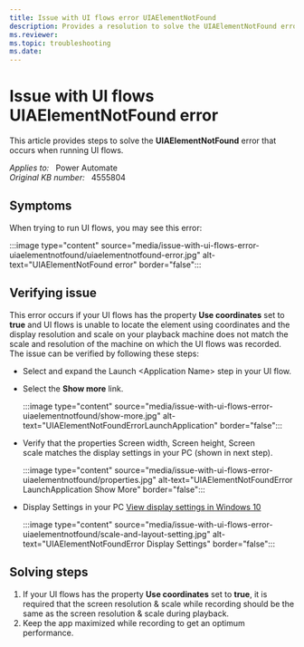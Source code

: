 ```yaml
---
title: Issue with UI flows error UIAElementNotFound
description: Provides a resolution to solve the UIAElementNotFound error during UI flows running.
ms.reviewer: 
ms.topic: troubleshooting
ms.date: 
---
```

# Issue with UI flows UIAElementNotFound error

This article provides steps to solve the **UIAElementNotFound** error that occurs when running UI flows.

_Applies to:_ &nbsp; Power Automate  
_Original KB number:_ &nbsp; 4555804

## Symptoms

When trying to run UI flows, you may see this error:

:::image type="content" source="media/issue-with-ui-flows-error-uiaelementnotfound/uiaelementnotfound-error.jpg" alt-text="UIAElementNotFound error" border="false":::

## Verifying issue

This error occurs if your UI flows has the property **Use coordinates** set to **true** and UI flows is unable to locate the element using coordinates and the display resolution and scale on your playback machine does not match the scale and resolution of the machine on which the UI flows was recorded. The issue can be verified by following these steps:

- Select and expand the Launch \<Application Name> step in your UI flow.
- Select the **Show more** link.

  :::image type="content" source="media/issue-with-ui-flows-error-uiaelementnotfound/show-more.jpg" alt-text="UIAElementNotFoundErrorLaunchApplication" border="false":::

- Verify that the properties Screen width, Screen height, Screen scale matches the display settings in your PC (shown in next step).

  :::image type="content" source="media/issue-with-ui-flows-error-uiaelementnotfound/properties.jpg" alt-text="UIAElementNotFoundError LaunchApplication Show More" border="false":::

- Display Settings in your PC [View display settings in Windows 10](https://support.microsoft.com/windows/view-display-settings-in-windows-10-37f0e05e-98a9-474c-317a-e85422daa8bb)

  :::image type="content" source="media/issue-with-ui-flows-error-uiaelementnotfound/scale-and-layout-setting.jpg" alt-text="UIAElementNotFoundError Display Settings" border="false":::

## Solving steps

1. If your UI flows has the property **Use coordinates** set to **true**, it is required that the screen resolution & scale while recording should be the same as the screen resolution & scale during playback.
2. Keep the app maximized while recording to get an optimum performance.

